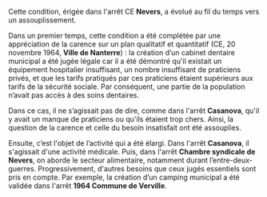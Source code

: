 Cette condition, érigée dans l'arrêt CE **Nevers**, a évolué au fil du temps vers un assouplissement.

Dans un premier temps, cette condition a été complétée par une appréciation de la carence sur un plan qualitatif et quantitatif (CE, 20 novembre 1964, **Ville de Nanterre**) : la création d’un cabinet dentaire municipal a été jugée légale car il a été démontré qu'il existait un équipement hospitalier insuffisant, un nombre insuffisant de praticiens privés, et que les tarifs pratiqués par ces praticiens étaient supérieurs aux tarifs de la sécurité sociale. Par conséquent, une partie de la population n’avait pas accès à des soins dentaires.

Dans ce cas, il ne s’agissait pas de dire, comme dans l'arrêt **Casanova**, qu'il y avait un manque de praticiens ou qu'ils étaient trop chers. Ainsi, la question de la carence et celle du besoin insatisfait ont été assouplies.

Ensuite, c’est l'objet de l’activité qui a été élargi. Dans l'arrêt **Casanova**, il s'agissait d'une activité médicale. Puis, dans l'arrêt **Chambre syndicale de Nevers**, on aborde le secteur alimentaire, notamment durant l’entre-deux-guerres. Progressivement, d'autres besoins que ceux jugés essentiels sont pris en compte. Par exemple, la création d’un camping municipal a été validée dans l'arrêt **1964 Commune de Verville**.